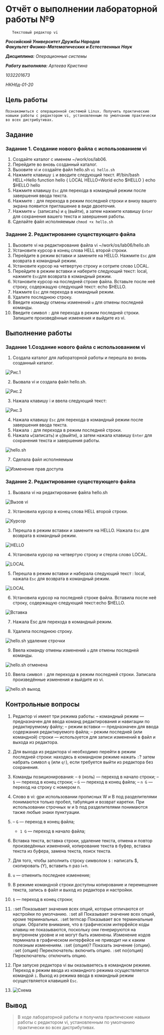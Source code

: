 # Отчёт о выполнении лабораторной работы №9 
       Текстовый редактор vi


***Российский Университет Дружбы Народов***  
***Факультет Физико-Математических и Естественных Наук***  

 ***Дисциплина:*** *Операционные системы*  
 
 ***Работу выполняла:*** *Артеева Кристина*  
 
 *1032201673*  
 
 *НКНбд-01-20*  
 
 
## Цель работы 
    Познакомиться с операционной системой Linux. Получить практические навыки работы с редактором vi, установленным по умолчанию практически во всех дистрибутивах.


## Задание 
### Задание 1. Создание нового файла с использованием vi

1. Создайте каталог с именем ~/work/os/lab06.
2. Перейдите во вновь созданный каталог.
3. Вызовите vi и создайте файл hello.sh
```vi hello.sh```
4. Нажмите клавишу ```i``` и вводите следующий текст.
           #!/bin/bash
           HELL=Hello
           function hello {
               LOCAL HELLO=World
               echo $HELLO
           }
           echo $HELLO
           hello 
5. Нажмите клавишу ```Esc``` для перехода в командный режим после завершения ввода
текста.
6. Нажмите ```:``` для перехода в режим последней строки и внизу вашего экрана
появится приглашение в виде двоеточия.
7. Нажмите ```w ```(записать) и ```q``` (выйти), а затем нажмите клавишу ```Enter``` для сохранения вашего текста и завершения работы.
8. Сделайте файл исполняемым
```chmod +x hello.sh```

### Задание 2. Редактирование существующего файла
1. Вызовите vi на редактирование файла
vi ~/work/os/lab06/hello.sh
2. Установите курсор в конец слова HELL второй строки.
3. Перейдите в режим вставки и замените на HELLO. Нажмите ```Esc``` для возврата в командный режим.
4. Установите курсор на четвертую строку и сотрите слово LOCAL.
5. Перейдите в режим вставки и наберите следующий текст: local, нажмите ```Esc```для возврата в командный режим.
6. Установите курсор на последней строке файла. Вставьте после неё строку, содержащую следующий текст: echo $HELLO.
7. Нажмите ```Esc``` для перехода в командный режим.
8. Удалите последнюю строку.
9. Введите команду отмены изменений ```u``` для отмены последней команды.
10. Введите символ ```:``` для перехода в режим последней строки. Запишите произведённые изменения и выйдите из vi.

## Выполнение работы
### Задание 1.Создание нового файла с использованием vi
1. Создала каталог для лабораторной работы и перешла во вновь созданный каталог.

![Рис.1](screens/9.1.png)

2. Вызвала vi и создала файл hello.sh.

![Рис.2](screens/9.2.png)

3. Нажала клавишу i и ввела следующий текст:

![Рис.3](screens/9.3.png)

4. Нажала клавишу ```Esc``` для перехода в командный режим после завершения ввода текста.
5. Нажала ```:``` для перехода в режим последней строки.
6. Нажала ```w```(записать) и ```q```(выйти), а затем нажала клавишу ```Enter``` для сохранения текста и завершения работы.

 ![hello.sh](screens/9.4.png)

7. Сделала файл исполняемым  

![Изменение прав доступа](screens/9.5.png)

### Задание 2. Редактирование существующего файла
1. Вызвала vi на редактирование файла hello.sh

![Вызов vi](screens/9.6.png)

2. Установила курсор в конец слова HELL второй строки.

![Курсор](screens/9.7.png)

3. Перешла в режим вставки и замените на HELLO. Нажала ```Esc``` для возврата в командный режим.

![HELLO](screens/9.8.png)

4. Установила курсор на четвертую строку и стерла слово LOCAL.

![LOCAL](screens/9.9.png)

5. Перешла в режим вставки и наберала следующий текст : local, нажала ```Esc``` для возврата в командный режим.

![LOCAL](screens/9.10.png)

6. Установила курсор на последней строке файла. Вставила после неё строку, содержащую следующий текст:echo $HELLO.

![Вставка](screens/9.11.png)

7. Нажала Esc для перехода в командный режим.

8. Удалила последнюю строку.

 ![hello.sh удаление строчки](screens/9.12.png)

9. Ввела команду отмены изменений ```u``` для отмены последней команды.

 ![hello.sh отменена](screens/9.13.png)

10. Ввела символ ```:``` для перехода в режим последней строки. Запиcала произведённые изменения и выйдите из vi.

 ![hello.sh выход](screens/9.14.png)
 

## Контрольные вопросы

1. Редактор vi имеет три режима работы:
    – командный режим — предназначен для ввода команд редактирования и навигации по редактируемому файлу;
    – режим вставки — предназначен для ввода содержания редактируемого файла;
    – режим последней (или командной) строки — используется для записи изменений в файл и выхода из редактора.

2. Для выхода из редактора vi необходимо перейти в режим последней строки: находясь в командном режиме нажать ```:```? затем набрать символ ```q``` (или ```q!```), если требуется выйти из редактора без сохранения.

3.  Команды позиционирования:
    – ```0``` (ноль) — переход в начало строки;
    – ```$``` — переход в конец строки;
    – ```G``` — переход в конец файла;
    – ```n G``` — переход на строку с номером n.

4. Слово в vi: gри использовании прописных W и B под разделителями понимаются только пробел, табуляция и возврат каретки. При использовании строчных w и b под разделителями понимаются также любые знаки
пунктуации.

5. – ```G``` — переход в конец файла;
   - ```1 G``` — переход в начало файла;

6. Вставка текста, вставка строки, удаление текста, отмена и повтор произведённых изменений, копирование текста в буфер, вставка текста из буфера, замена текста, поиск текста.
7. Для того, чтобы заполнить строку символом ```$``` : написать $, cкопировать (Y), вставить n раз i+n.
8. ```u``` — отменить последнее изменение;
9. В режиме командной строки доступны копирование и перемещение текста, запись в файл и выход из редактора и настройки.
10. ```$``` — переход в конец строки;
11. ```:```set Показывает значения всех опций, которые отличаются от настройки по умолчанию.
```:```set all Показывает значение всех опций, кроме терминальных.
```:```set termcap Показывает все терминальные опции. Обратите внимание, что в графическом интерфейсе коды клавиш не показываются, поскольку они генерируются на внутреннем уровне и не могут быть изменены. Изменение кодов терминала в графическом интерфейсе не приводит ни к каким полезным изменениям.
```:```set {опция}? Показать значение {опции}.
```:```set {опция} Переключатель: включить опцию.
```:```set no{опция} Переключатель: отключить опцию.
12. При запуске редактора vi вы оказываетесь в командном режиме. Переход в режим ввода из командного режима осуществляется командой ```i```. Выход из режима ввода в командный режим осуществляется клавишей ```Esc```.
13. ![Схема](screens/9.0.png)
## Вывод
> В ходе лабораторной работы я получила практические навыки работы с редактором vi, установленным по умолчанию практически во всех дистрибутивах.
